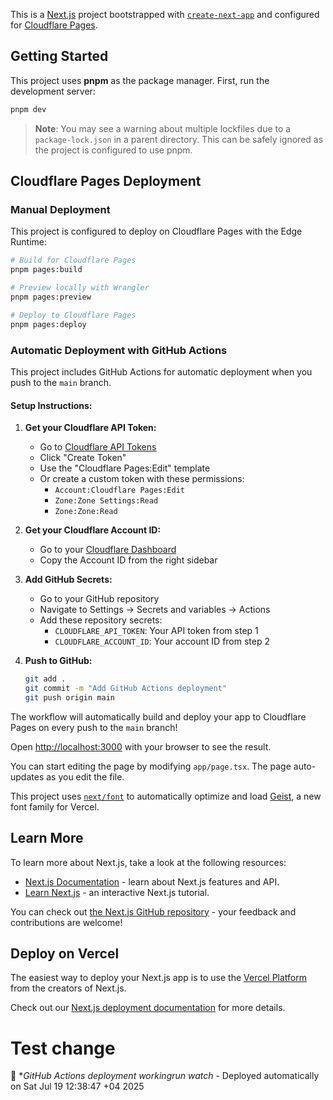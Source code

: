 This is a [Next.js](https://nextjs.org) project bootstrapped with [`create-next-app`](https://nextjs.org/docs/app/api-reference/cli/create-next-app) and configured for [Cloudflare Pages](https://pages.cloudflare.com/).

## Getting Started

This project uses **pnpm** as the package manager. First, run the development server:

```bash
pnpm dev
```

> **Note**: You may see a warning about multiple lockfiles due to a `package-lock.json` in a parent directory. This can be safely ignored as the project is configured to use pnpm.

## Cloudflare Pages Deployment

### Manual Deployment

This project is configured to deploy on Cloudflare Pages with the Edge Runtime:

```bash
# Build for Cloudflare Pages
pnpm pages:build

# Preview locally with Wrangler
pnpm pages:preview

# Deploy to Cloudflare Pages
pnpm pages:deploy
```

### Automatic Deployment with GitHub Actions

This project includes GitHub Actions for automatic deployment when you push to the `main` branch.

#### Setup Instructions:

1. **Get your Cloudflare API Token:**
   - Go to [Cloudflare API Tokens](https://dash.cloudflare.com/profile/api-tokens)
   - Click "Create Token"
   - Use the "Cloudflare Pages:Edit" template
   - Or create a custom token with these permissions:
     - `Account:Cloudflare Pages:Edit`
     - `Zone:Zone Settings:Read`
     - `Zone:Zone:Read`

2. **Get your Cloudflare Account ID:**
   - Go to your [Cloudflare Dashboard](https://dash.cloudflare.com/)
   - Copy the Account ID from the right sidebar

3. **Add GitHub Secrets:**
   - Go to your GitHub repository
   - Navigate to Settings → Secrets and variables → Actions
   - Add these repository secrets:
     - `CLOUDFLARE_API_TOKEN`: Your API token from step 1
     - `CLOUDFLARE_ACCOUNT_ID`: Your account ID from step 2

4. **Push to GitHub:**
   ```bash
   git add .
   git commit -m "Add GitHub Actions deployment"
   git push origin main
   ```

The workflow will automatically build and deploy your app to Cloudflare Pages on every push to the `main` branch!

Open [http://localhost:3000](http://localhost:3000) with your browser to see the result.

You can start editing the page by modifying `app/page.tsx`. The page auto-updates as you edit the file.

This project uses [`next/font`](https://nextjs.org/docs/app/building-your-application/optimizing/fonts) to automatically optimize and load [Geist](https://vercel.com/font), a new font family for Vercel.

## Learn More

To learn more about Next.js, take a look at the following resources:

- [Next.js Documentation](https://nextjs.org/docs) - learn about Next.js features and API.
- [Learn Next.js](https://nextjs.org/learn) - an interactive Next.js tutorial.

You can check out [the Next.js GitHub repository](https://github.com/vercel/next.js) - your feedback and contributions are welcome!

## Deploy on Vercel

The easiest way to deploy your Next.js app is to use the [Vercel Platform](https://vercel.com/new?utm_medium=default-template&filter=next.js&utm_source=create-next-app&utm_campaign=create-next-app-readme) from the creators of Next.js.

Check out our [Next.js deployment documentation](https://nextjs.org/docs/app/building-your-application/deploying) for more details.

# Test change

🎉 \*_GitHub Actions deployment workingrun watch_ - Deployed automatically on Sat Jul 19 12:38:47 +04 2025
